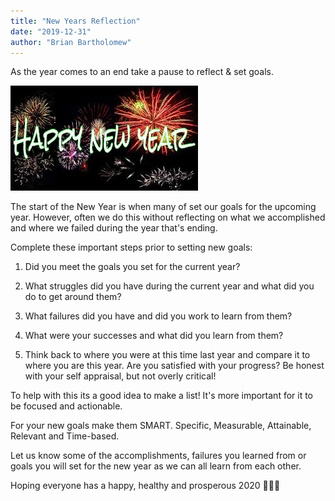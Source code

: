 ```yaml
---
title: "New Years Reflection"
date: "2019-12-31"
author: "Brian Bartholomew"
---
```


As the year comes to an end take a pause to reflect & set goals.

![New Years](./newyearsimage.jpeg)

The start of the New Year is when many of set our goals for the upcoming year. However, often we do this without reflecting on what we accomplished and where we failed during the year that's ending.

Complete these important steps prior to setting new goals:

1. Did you meet the goals you set for the current year?

2. What struggles did you have during the current year and what did you do to get around them?

3. What failures did you have and did you work to learn from them?

4. What were your successes and what did you learn from them?

5. Think back to where you were at this time last year and compare it to where you are this year. Are you satisfied with your progress? Be honest with your self appraisal, but not overly critical!

To help with this its a good idea to make a list! It's more important for it to be focused and actionable.

For your new goals make them SMART. Specific, Measurable, Attainable, Relevant and Time-based.

Let us know some of the accomplishments, failures you learned from or goals you will set for the new year as we can all learn from each other.

Hoping everyone has a happy, healthy and prosperous 2020 🥂🎉🎊